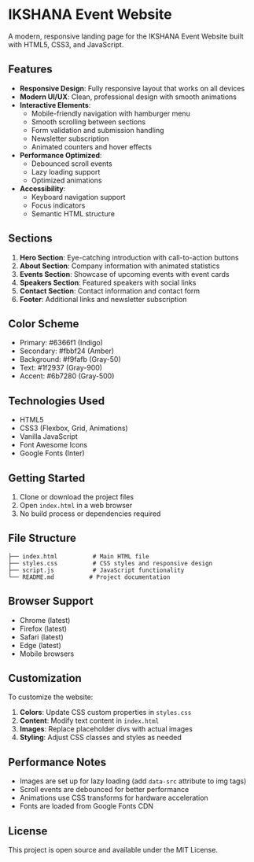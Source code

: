 # IKSHANA Event Website

A modern, responsive landing page for the IKSHANA Event Website built with HTML5, CSS3, and JavaScript.

## Features

- **Responsive Design**: Fully responsive layout that works on all devices
- **Modern UI/UX**: Clean, professional design with smooth animations
- **Interactive Elements**: 
  - Mobile-friendly navigation with hamburger menu
  - Smooth scrolling between sections
  - Form validation and submission handling
  - Newsletter subscription
  - Animated counters and hover effects
- **Performance Optimized**: 
  - Debounced scroll events
  - Lazy loading support
  - Optimized animations
- **Accessibility**: 
  - Keyboard navigation support
  - Focus indicators
  - Semantic HTML structure

## Sections

1. **Hero Section**: Eye-catching introduction with call-to-action buttons
2. **About Section**: Company information with animated statistics
3. **Events Section**: Showcase of upcoming events with event cards
4. **Speakers Section**: Featured speakers with social links
5. **Contact Section**: Contact information and contact form
6. **Footer**: Additional links and newsletter subscription

## Color Scheme

- Primary: #6366f1 (Indigo)
- Secondary: #fbbf24 (Amber)
- Background: #f9fafb (Gray-50)
- Text: #1f2937 (Gray-900)
- Accent: #6b7280 (Gray-500)

## Technologies Used

- HTML5
- CSS3 (Flexbox, Grid, Animations)
- Vanilla JavaScript
- Font Awesome Icons
- Google Fonts (Inter)

## Getting Started

1. Clone or download the project files
2. Open `index.html` in a web browser
3. No build process or dependencies required

## File Structure

```
├── index.html          # Main HTML file
├── styles.css          # CSS styles and responsive design
├── script.js           # JavaScript functionality
└── README.md          # Project documentation
```

## Browser Support

- Chrome (latest)
- Firefox (latest)
- Safari (latest)
- Edge (latest)
- Mobile browsers

## Customization

To customize the website:

1. **Colors**: Update CSS custom properties in `styles.css`
2. **Content**: Modify text content in `index.html`
3. **Images**: Replace placeholder divs with actual images
4. **Styling**: Adjust CSS classes and styles as needed

## Performance Notes

- Images are set up for lazy loading (add `data-src` attribute to img tags)
- Scroll events are debounced for better performance
- Animations use CSS transforms for hardware acceleration
- Fonts are loaded from Google Fonts CDN

## License

This project is open source and available under the MIT License.
